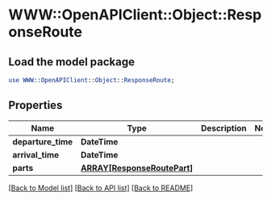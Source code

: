 # WWW::OpenAPIClient::Object::ResponseRoute

## Load the model package
```perl
use WWW::OpenAPIClient::Object::ResponseRoute;
```

## Properties
Name | Type | Description | Notes
------------ | ------------- | ------------- | -------------
**departure_time** | **DateTime** |  | 
**arrival_time** | **DateTime** |  | 
**parts** | [**ARRAY[ResponseRoutePart]**](ResponseRoutePart.md) |  | 

[[Back to Model list]](../README.md#documentation-for-models) [[Back to API list]](../README.md#documentation-for-api-endpoints) [[Back to README]](../README.md)


